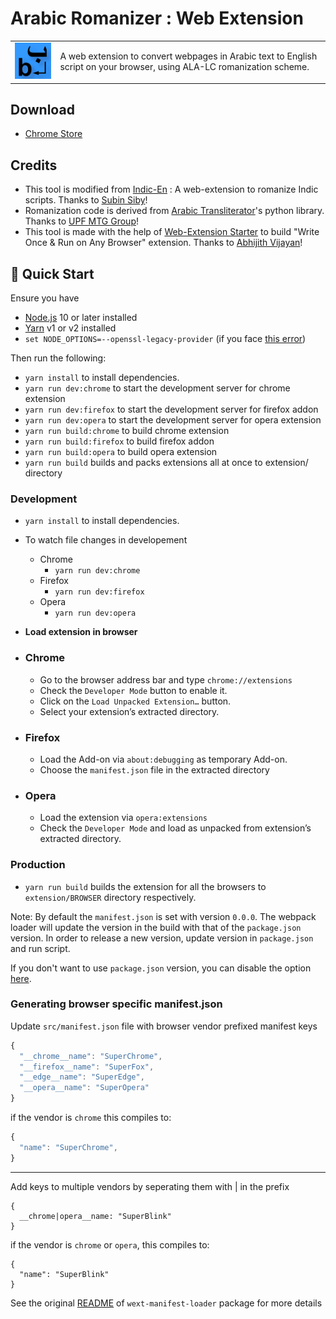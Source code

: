 # Arabic Romanizer : Web Extension

<table>
<tr>
<td><img src="source/assets/icons/favicon-128.png"/></td>
<td>A web extension to convert webpages in Arabic text to English script on your browser, using ALA-LC romanization scheme.</td>
</tr>
</table>

## Download

- [Chrome Store](https://chrome.google.com/webstore/detail/arabic-romanizer/lnpmajkeelelndcfjaaajpppefpjndoe)

## Credits

<ul>
  <li>This tool is modified from <a href="https://subinsb.com/indicen-convert-indian-language-websites-to-english-script/">Indic-En</a> : A web-extension to romanize Indic scripts. Thanks to <a href="https://github.com/subins2000">Subin Siby</a>!</li>
  <li>Romanization code is derived from <a href="https://github.com/MTG/ArabicTransliterator">Arabic Transliterator</a>'s python library. Thanks to <a href="https://www.upf.edu/web/mtg/research">UPF MTG Group</a>!</li>
  <li>This tool is made with the help of <a href="https://github.com/abhijithvijayan/web-extension-starter">Web-Extension Starter</a> to build "Write Once & Run on Any Browser" extension. Thanks to <a href="https://github.com/abhijithvijayan">Abhijith Vijayan</a>!</li>
</ul>

## 🚀 Quick Start

Ensure you have

- [Node.js](https://nodejs.org) 10 or later installed
- [Yarn](https://yarnpkg.com) v1 or v2 installed
- `set NODE_OPTIONS=--openssl-legacy-provider` (if you face [this error](https://stackoverflow.com/questions/69692842/error-message-error0308010cdigital-envelope-routinesunsupported))

Then run the following:

- `yarn install` to install dependencies.
- `yarn run dev:chrome` to start the development server for chrome extension
- `yarn run dev:firefox` to start the development server for firefox addon
- `yarn run dev:opera` to start the development server for opera extension
- `yarn run build:chrome` to build chrome extension
- `yarn run build:firefox` to build firefox addon
- `yarn run build:opera` to build opera extension
- `yarn run build` builds and packs extensions all at once to extension/ directory

### Development

- `yarn install` to install dependencies.
- To watch file changes in developement

  - Chrome
    - `yarn run dev:chrome`
  - Firefox
    - `yarn run dev:firefox`
  - Opera
    - `yarn run dev:opera`

- **Load extension in browser**

- ### Chrome

  - Go to the browser address bar and type `chrome://extensions`
  - Check the `Developer Mode` button to enable it.
  - Click on the `Load Unpacked Extension…` button.
  - Select your extension’s extracted directory.

- ### Firefox

  - Load the Add-on via `about:debugging` as temporary Add-on.
  - Choose the `manifest.json` file in the extracted directory

- ### Opera

  - Load the extension via `opera:extensions`
  - Check the `Developer Mode` and load as unpacked from extension’s extracted directory.

### Production

- `yarn run build` builds the extension for all the browsers to `extension/BROWSER` directory respectively.

Note: By default the `manifest.json` is set with version `0.0.0`. The webpack loader will update the version in the build with that of the `package.json` version. In order to release a new version, update version in `package.json` and run script.

If you don't want to use `package.json` version, you can disable the option [here](https://github.com/abhijithvijayan/web-extension-starter/blob/e10158c4a49948dea9fdca06592876d9ca04e028/webpack.config.js#L79).

### Generating browser specific manifest.json

Update `src/manifest.json` file with browser vendor prefixed manifest keys

```js
{
  "__chrome__name": "SuperChrome",
  "__firefox__name": "SuperFox",
  "__edge__name": "SuperEdge",
  "__opera__name": "SuperOpera"
}
```

if the vendor is `chrome` this compiles to:

```js
{
  "name": "SuperChrome",
}
```

---

Add keys to multiple vendors by seperating them with | in the prefix

```
{
  __chrome|opera__name: "SuperBlink"
}
```

if the vendor is `chrome` or `opera`, this compiles to:

```
{
  "name": "SuperBlink"
}
```

See the original [README](https://github.com/abhijithvijayan/wext-manifest-loader) of `wext-manifest-loader` package for more details
